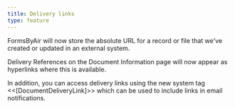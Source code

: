 ```yaml
---
title: Delivery links
type: feature
---
```


FormsByAir will now store the absolute URL for a record or file that we've created or updated in an external system.

Delivery References on the Document Information page will now appear as hyperlinks where this is available.

In addition, you can access delivery links using the new system tag &lt;&lt;[DocumentDeliveryLink]&gt;&gt; which can be used to include links in email notifications.